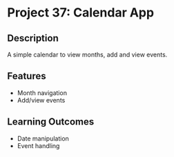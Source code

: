 # Project 37: Calendar App

## Description
A simple calendar to view months, add and view events.

## Features
- Month navigation
- Add/view events

## Learning Outcomes
- Date manipulation
- Event handling
